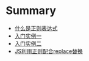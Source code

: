 # Summary

* [什么是正则表达式](README.md)
* [入门实例一](chapter1.md)
* [入门实例二](ru-men-shi-li-er.md)
* [JS利用正则配合replace替换](jsli-yong-zheng-ze-pei-he-replace-ti-huan.md)

